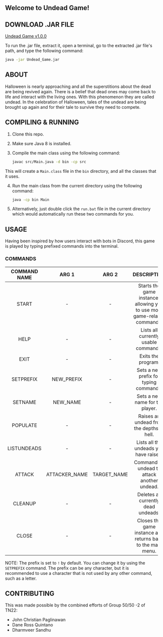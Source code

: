 ## Welcome to Undead Game!

## DOWNLOAD .JAR FILE

[Undead Game v1.0.0](https://filebin.net/archive/jzofr3ozo92g7boc/zip)

To run the .jar file, extract it, open a terminal, go to the extracted .jar file's path, and type the following command:

```bash
java -jar Undead_Game.jar
```

## ABOUT

Halloween is nearly approaching and all the superstitions about the dead are being revived again. There is a belief that dead ones may come back to life and interact with the living ones. With this phenomenon they are called undead. In the celebration of Halloween, tales of the undead are being brought up again and for their tale to survive they need to compete. 

## COMPILING & RUNNING

1. Clone this repo.
2. Make sure Java 8 is installed.
3. Compile the main class using the following command:

    ```bash
    javac src/Main.java -d bin -cp src
    ```

  This will create a `Main.class` file in the `bin` directory, and all the classes that it uses.

4. Run the main class from the current directory using the following command:

    ```bash
    java -cp bin Main
    ```

5. Alternatively, just double click the `run.bat` file in the current directory which would automatically run these two commands for you.

## USAGE

Having been inspired by how users interact with bots in Discord, this game is played by typing prefixed commands into the terminal.

### COMMANDS

| **COMMAND NAME** |   **ARG 1**   |  **ARG 2**  |                              **DESCRIPTION**                              |   **SAMPLE USAGE**  |
|:----------------:|:-------------:|:-----------:|:-------------------------------------------------------------------------:|:-------------------:|
|       START      |       -       |      -      | Starts the game instance, allowing you to use more game-related commands. |       `!start`      |
|       HELP       |       -       |      -      |                    Lists all currently usable commands.                   |       `!help`       |
|       EXIT       |       -       |      -      |                             Exits the program.                            |       `!exit`       |
|     SETPREFIX    |   NEW_PREFIX  |      -      |                   Sets a new prefix for typing commands.                  |    `setprefix >`    |
|      SETNAME     |    NEW_NAME   |      -      |                      Sets a new name for the player.                      |   `!setname Marcy`  |
|     POPULATE     |       -       |      -      |                 Raises an undead from the depths of hell.                 |     `!populate`     |
|    LISTUNDEADS   |       -       |      -      |                   Lists all the undeads you have raised.                  |    `!listundeads`   |
|      ATTACK      | ATTACKER_NAME | TARGET_NAME |                Command an undead to attack another undead.                | `!attack Finn Lich` |
|      CLEANUP     |       -       |      -      |                    Deletes all currently dead undeads.                    |      `!cleanup`     |
|       CLOSE      |       -       |      -      |        Closes the game instance and returns back to the main menu.        |       `!close`      |

NOTE: The prefix is set to `!` by default. You can change it by using the `SETPREFIX` command. The prefix can be any character, but it is recommended to use a character that is not used by any other command, such as a letter.

## CONTRIBUTING

This was made possible by the combined efforts of Group 50/50 -2 of TN22:

- John Christian Paglinawan
- Dane Ross Quintano
- Dharmveer Sandhu
